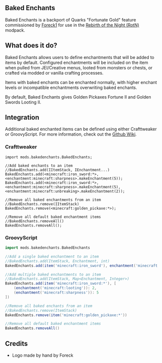 ## Baked Enchants

Baked Enchants is a backport of Quarks "Fortunate Gold" feature commissioned by [Foreck1](https://www.curseforge.com/members/foreck1/projects) for use in the [Rebirth of the Night (RotN)](https://www.curseforge.com/minecraft/modpacks/rebirth-of-the-night) modpack.

## What does it do? 

Baked Enchants allows users to define enchantments that will be added to items by default. Configured enchantments will be included on the item when pulled from JEI/Creative menus, looted from monsters or chests, or crafted via modded or vanilla crafting processes.

Items with baked enchants can be enchanted normally, with higher enchant levels or incompatible enchantments overwriting baked enchants.

By default, Baked Enchants gives Golden Pickaxes Fortune II and Golden Swords Looting II.

## Integration

Additional baked enchanted items can be defined using either Crafttweaker or GroovyScript. For more information, check out the [Github Wiki]().

### Crafttweaker
```zenscript
import mods.bakedenchants.BakedEnchants;

//Add baked enchants to an item
//BakedEnchants.add(IItemStack, IEnchantment...)
BakedEnchants.add(<minecraft:iron_sword:*>, <enchantment:minecraft:sharpness>.makeEnchantment(5));
BakedEnchants.add(<minecraft:iron_sword:*>, <enchantment:minecraft:sharpness>.makeEnchantment(5), <enchantment:minecraft:unbreaking>.makeEnchantment(2));

//Remove all baked enchantments from an item
//BakedEnchants.remove(IItemStack)
BakedEnchants.remove(<minecraft:golden_pickaxe:*>);

//Remove all default baked enchantment items
//BakedEnchants.removeAll()
BakedEnchants.removeAll();
```

### GroovyScript
```groovy
import mods.bakedenchants.BakedEnchants

//Add a single baked enchantment to an item
//BakedEnchants.add(ItemStack, Enchantment, int)
BakedEnchants.add(item('minecraft:iron_sword'), enchantment('minecraft:sharpness'), 5)

//Add multiple baked enchantments to an item
//BakedEnchants.add(ItemStack, Map<Enchantment, Integer>)
BakedEnchants.add(item('minecraft:iron_sword:*'), [
    (enchantment('minecraft:looting')): 2, 
    (enchantment('minecraft:sharpness')): 5
])

//Remove all baked enchants from an item
//BakedEnchants.remove(ItemStack)
BakedEnchants.remove(item('minecraft:golden_pickaxe:*'))

//Remove all default baked enchantment items
BakedEnchants.removeAll()
```

## Credits
- Logo made by hand by Foreck
